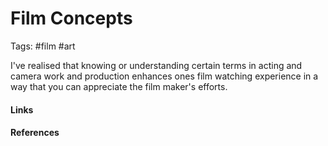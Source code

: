 # Film Concepts
Tags: #film #art

I've realised that knowing or understanding certain terms in acting and camera work and production enhances ones film watching experience in a way that you can appreciate the film maker's efforts.

#### Links

#### References

